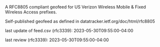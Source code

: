 

A RFC8805 compliant geofeed for US Verizon Wireless Mobile & Fixed Wireless Access prefixes.

Self-published geofeed as defined in datatracker.ietf.org/doc/html/rfc8805

last update of feed.csv (rfc3339): 2023-05-30T09:55:00-04:00

last review (rfc3339): 2023-05-30T09:55:00-04:00
